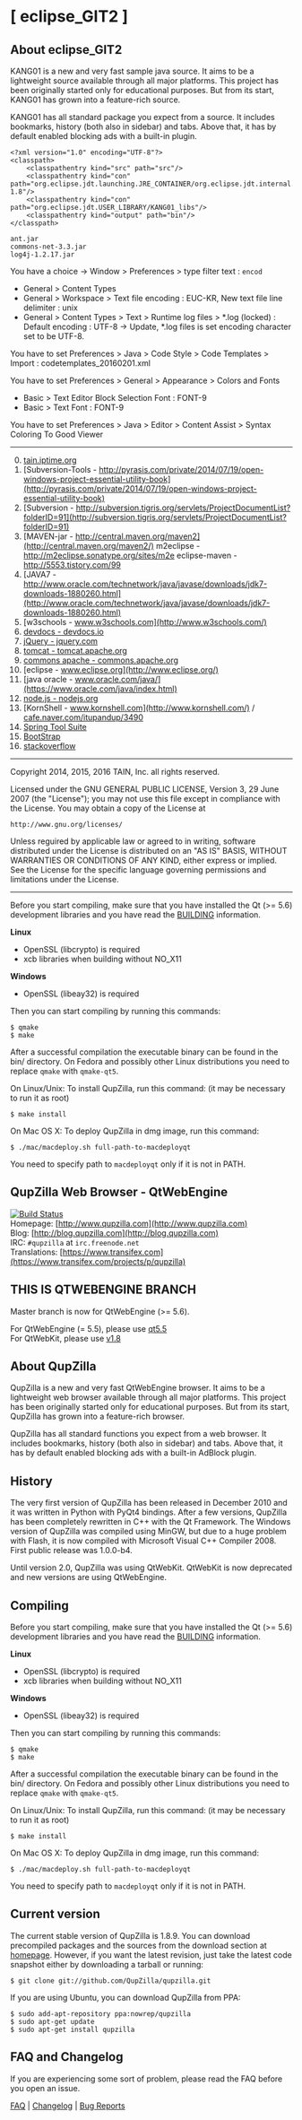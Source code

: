 # [ eclipse_GIT2 ]

About eclipse_GIT2
----------------------------------------------------------------------------------------
KANG01 is a new and very fast sample java source. It aims to be a lightweight source available
through all major platforms. This project has been originally started only for educational purposes.
But from its start, KANG01 has grown into a feature-rich source.

KANG01 has all standard package you expect from a source. It includes bookmarks, history (both also in sidebar)
and tabs. Above that, it has by default enabled blocking ads with a built-in plugin.

	<?xml version="1.0" encoding="UTF-8"?>
	<classpath>
		<classpathentry kind="src" path="src"/>
		<classpathentry kind="con" path="org.eclipse.jdt.launching.JRE_CONTAINER/org.eclipse.jdt.internal.debug.ui.launcher.StandardVMType/JavaSE-1.8"/>
		<classpathentry kind="con" path="org.eclipse.jdt.USER_LIBRARY/KANG01_libs"/>
		<classpathentry kind="output" path="bin"/>
	</classpath>

	ant.jar
	commons-net-3.3.jar
	log4j-1.2.17.jar

You have a choice -> Window > Preferences > type filter text : `encod`
 * General > Content Types
 * General > Workspace > Text file encoding : EUC-KR, New text file line delimiter : unix
 * General > Content Types > Text > Runtime log files > *.log (locked) : Default encoding : UTF-8 -> Update, *.log files is set encoding character set to be UTF-8.

You have to set Preferences > Java > Code Style > Code Templates > Import : codetemplates_20160201.xml 

You have to set Preferences > General > Appearance > Colors and Fonts

 * Basic > Text Editor Block Selection Font  : FONT-9
 * Basic > Text Font                         : FONT-9

You have to set Preferences > Java > Editor > Content Assist > Syntax Coloring     To Good Viewer

----------------------------------------------------------------------------------------

00. [tain.iptime.org](http://tain.iptime.org:28080)
01. [Subversion-Tools - http://pyrasis.com/private/2014/07/19/open-windows-project-essential-utility-book](http://pyrasis.com/private/2014/07/19/open-windows-project-essential-utility-book)
02. [Subversion - http://subversion.tigris.org/servlets/ProjectDocumentList?folderID=91](http://subversion.tigris.org/servlets/ProjectDocumentList?folderID=91)
03. [MAVEN-jar - http://central.maven.org/maven2](http://central.maven.org/maven2/)
	m2eclipse - http://m2eclipse.sonatype.org/sites/m2e
	eclipse-maven - http://5553.tistory.com/99
04. [JAVA7 - http://www.oracle.com/technetwork/java/javase/downloads/jdk7-downloads-1880260.html](http://www.oracle.com/technetwork/java/javase/downloads/jdk7-downloads-1880260.html)
05. [w3schools - www.w3schools.com](http://www.w3schools.com/)
06. [devdocs - devdocs.io](http://devdocs.io/)
07. [jQuery - jquery.com](http://jquery.com/)
08. [tomcat - tomcat.apache.org](http://tomcat.apache.org/)
09. [commons apache - commons.apache.org](http://commons.apache.org/)
10. [eclipse - www.eclipse.org](http://www.eclipse.org/)
11. [java oracle - www.oracle.com/java/](https://www.oracle.com/java/index.html)
12. [node.js - nodejs.org](https://nodejs.org/en/)
13. [KornShell - www.kornshell.com](http://www.kornshell.com/) / [cafe.naver.com/itupandup/3490](http://cafe.naver.com/itupandup/3490)
14. [Spring Tool Suite](http://spring.io/)
15. [BootStrap](http://getbootstrap.com/)
16. [stackoverflow](http://stackoverflow.com/)





----------------------------------------------------------------------------------------

Copyright 2014, 2015, 2016 TAIN, Inc. all rights reserved.

Licensed under the GNU GENERAL PUBLIC LICENSE, Version 3, 29 June 2007 (the "License");
you may not use this file except in compliance with the License.
You may obtain a copy of the License at

	http://www.gnu.org/licenses/

Unless reguired by applicable law or agreed to in writing, software
distributed under the License is distributed on an "AS IS" BASIS,
WITHOUT WARRANTIES OR CONDITIONS OF ANY KIND, either express or implied.
See the License for the specific language governing permissions and
limitations under the License.

----------------------------------------------------------------------------------------

Before you start compiling, make sure that you have installed the Qt (>= 5.6) development libraries
and you have read the [BUILDING](https://github.com/QupZilla/qupzilla/blob/master/BUILDING) information.

**Linux**

 * OpenSSL (libcrypto) is required
 * xcb libraries when building without NO_X11

**Windows**
 * OpenSSL (libeay32) is required

Then you can start compiling by running this commands:

    $ qmake
    $ make

After a successful compilation the executable binary can be found in the bin/ directory.
On Fedora and possibly other Linux distributions you need to replace `qmake` with `qmake-qt5`.

On Linux/Unix: To install QupZilla, run this command: (it may be necessary to run it as root)

    $ make install

On Mac OS X: To deploy QupZilla in dmg image, run this command:

    $ ./mac/macdeploy.sh full-path-to-macdeployqt

You need to specify path to `macdeployqt` only if it is not in PATH.


QupZilla Web Browser - QtWebEngine
----------------------------------------------------------------------------------------

[![Build Status](https://travis-ci.org/QupZilla/qupzilla.svg?branch=master)](https://travis-ci.org/QupZilla/qupzilla)  
Homepage: [http://www.qupzilla.com](http://www.qupzilla.com)  
Blog: [http://blog.qupzilla.com](http://blog.qupzilla.com)  
IRC: `#qupzilla` at `irc.freenode.net`  
Translations: [https://www.transifex.com](https://www.transifex.com/projects/p/qupzilla)

THIS IS QTWEBENGINE BRANCH
----------------------------------------------------------------------------------------

Master branch is now for QtWebEngine (>= 5.6).
  
For QtWebEngine (= 5.5), please use [qt5.5](https://github.com/QupZilla/qupzilla/tree/qt5.5)  
For QtWebKit, please use [v1.8](https://github.com/QupZilla/qupzilla/tree/v1.8)

About QupZilla
----------------------------------------------------------------------------------------

QupZilla is a new and very fast QtWebEngine browser. It aims to be a lightweight web browser
available through all major platforms. This project has been originally started only
for educational purposes. But from its start, QupZilla has grown into a feature-rich browser.

QupZilla has all standard functions you expect from a web browser. It includes bookmarks,
history (both also in sidebar) and tabs. Above that, it has by default enabled blocking ads
with a built-in AdBlock plugin.

History
----------------------------------------------------------------------------------------

The very first version of QupZilla has been released in December 2010 and it was written
in Python with PyQt4 bindings. After a few versions, QupZilla has been completely rewritten
in C++ with the Qt Framework. The Windows version of QupZilla was compiled using MinGW, but due to
a huge problem with Flash, it is now compiled with Microsoft Visual C++ Compiler 2008.
First public release was 1.0.0-b4.

Until version 2.0, QupZilla was using QtWebKit. QtWebKit is now deprecated and new versions
are using QtWebEngine.

Compiling
----------------------------------------------------------------------------------------

Before you start compiling, make sure that you have installed the Qt (>= 5.6) development libraries
and you have read the [BUILDING](https://github.com/QupZilla/qupzilla/blob/master/BUILDING) information.

**Linux**

 * OpenSSL (libcrypto) is required
 * xcb libraries when building without NO_X11

**Windows**
 * OpenSSL (libeay32) is required

Then you can start compiling by running this commands:

    $ qmake
    $ make

After a successful compilation the executable binary can be found in the bin/ directory.
On Fedora and possibly other Linux distributions you need to replace `qmake` with `qmake-qt5`.

On Linux/Unix: To install QupZilla, run this command: (it may be necessary to run it as root)

    $ make install

On Mac OS X: To deploy QupZilla in dmg image, run this command:

    $ ./mac/macdeploy.sh full-path-to-macdeployqt

You need to specify path to `macdeployqt` only if it is not in PATH.

Current version
----------------------------------------------------------------------------------------

The current stable version of QupZilla is 1.8.9. You can download precompiled packages
and the sources from the download section at [homepage](http://www.qupzilla.com/download).
However, if you want the latest revision, just take the latest code snapshot either by
downloading a tarball or running:

    $ git clone git://github.com/QupZilla/qupzilla.git

If you are using Ubuntu, you can download QupZilla from PPA:

    $ sudo add-apt-repository ppa:nowrep/qupzilla
    $ sudo apt-get update
    $ sudo apt-get install qupzilla

FAQ and Changelog
----------------------------------------------------------------------------------------

If you are experiencing some sort of problem, please read the FAQ before you open an issue.

[FAQ](https://github.com/QupZilla/qupzilla/wiki/FAQ) | [Changelog](https://github.com/QupZilla/qupzilla/blob/master/CHANGELOG) | [Bug Reports](https://github.com/QupZilla/qupzilla/wiki/Bug-Reports)
